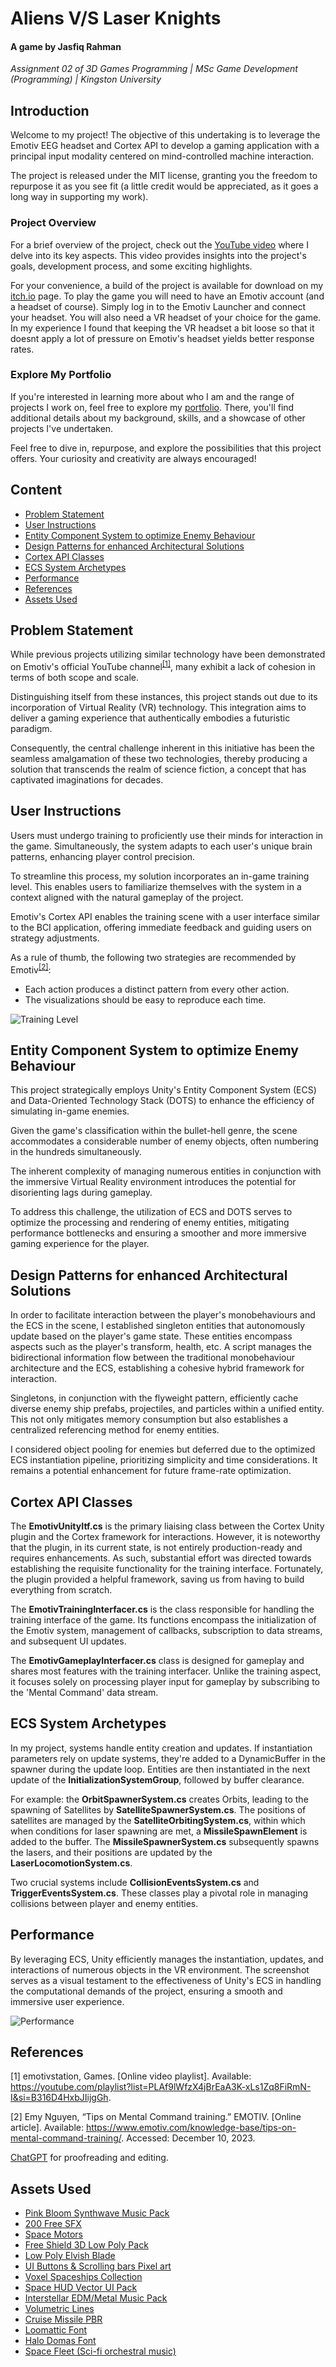# Aliens V/S Laser Knights
#### A game by Jasfiq Rahman
*Assignment 02 of 3D Games Programming | MSc Game Development (Programming) | Kingston University*

## Introduction
Welcome to my project! The objective of this undertaking is to leverage the Emotiv EEG headset and Cortex API to develop a gaming application with a principal input modality centered on mind-controlled machine interaction.

The project is released under the MIT license, granting you the freedom to repurpose it as you see fit (a little credit would be appreciated, as it goes a long way in supporting my work).

### Project Overview
For a brief overview of the project, check out the [YouTube video](https://youtu.be/HWJ2hlBIkfE) where I delve into its key aspects. This video provides insights into the project's goals, development process, and some exciting highlights.

For your convenience, a build of the project is available for download on my [itch.io](https://jasfreaq.itch.io/aliens-vs-laser-knights) page. To play the game you will need to have an Emotiv account (and a headset of course). Simply log in to the Emotiv Launcher and connect your headset. You will also need a VR headset of your choice for the game. In my experience I found that keeping the VR headset a bit loose so that it doesnt apply a lot of pressure on Emotiv's headset yields better response rates.

### Explore My Portfolio
If you're interested in learning more about who I am and the range of projects I work on, feel free to explore my [portfolio](https://jasfiq-rahman.com/). There, you'll find additional details about my background, skills, and a showcase of other projects I've undertaken.

Feel free to dive in, repurpose, and explore the possibilities that this project offers. Your curiosity and creativity are always encouraged!

## Content
- [Problem Statement](#problem-statement)
- [User Instructions](#user-instructions)
- [Entity Component System to optimize Enemy Behaviour](#entity-component-system-to-optimize-enemy-behaviour)
- [Design Patterns for enhanced Architectural Solutions](#design-patterns-for-enhanced-architectural-solutions)
- [Cortex API Classes](#cortex-api-classes)
- [ECS System Archetypes](#ecs-system-archetypes)
- [Performance](#performance)
- [References](#references)
- [Assets Used](#assets-used)

## Problem Statement
While previous projects utilizing similar technology have been demonstrated on Emotiv's official YouTube channel<sup>[[1]](#references)</sup>, many exhibit a lack of cohesion in terms of both scope and scale.

Distinguishing itself from these instances, this project stands out due to its incorporation of Virtual Reality (VR) technology. This integration aims to deliver a gaming experience that authentically embodies a futuristic paradigm.

Consequently, the central challenge inherent in this initiative has been the seamless amalgamation of these two technologies, thereby producing a solution that transcends the realm of science fiction, a concept that has captivated imaginations for decades.

## User Instructions
Users must undergo training to proficiently use their minds for interaction in the game. Simultaneously, the system adapts to each user's unique brain patterns, enhancing player control precision.

To streamline this process, my solution incorporates an in-game training level. This enables users to familiarize themselves with the system in a context aligned with the natural gameplay of the project. 

Emotiv's Cortex API enables the training scene with a user interface similar to the BCI application, offering immediate feedback and guiding users on strategy adjustments.

As a rule of thumb, the following two strategies are recommended by Emotiv<sup>[[2]](#references)</sup>:
- Each action produces a distinct pattern from every other action.
- The visualizations should be easy to reproduce each time.

![Training Level](./Image1.png)

## Entity Component System to optimize Enemy Behaviour
This project strategically employs Unity's Entity Component System (ECS) and Data-Oriented Technology Stack (DOTS) to enhance the efficiency of simulating in-game enemies.

Given the game's classification within the bullet-hell genre, the scene accommodates a considerable number of enemy objects, often numbering in the hundreds simultaneously.

The inherent complexity of managing numerous entities in conjunction with the immersive Virtual Reality environment introduces the potential for disorienting lags during gameplay.

To address this challenge, the utilization of ECS and DOTS serves to optimize the processing and rendering of enemy entities, mitigating performance bottlenecks and ensuring a smoother and more immersive gaming experience for the player.

## Design Patterns for enhanced Architectural Solutions
In order to facilitate interaction between the player's monobehaviours and the ECS in the scene, I established singleton entities that autonomously update based on the player's game state. These entities encompass aspects such as the player's transform, health, etc. A script manages the bidirectional information flow between the traditional monobehaviour architecture and the ECS, establishing a cohesive hybrid framework for interaction.

Singletons, in conjunction with the flyweight pattern, efficiently cache diverse enemy ship prefabs, projectiles, and particles within a unified entity. This not only mitigates memory consumption but also establishes a centralized referencing method for enemy entities.

I considered object pooling for enemies but deferred due to the optimized ECS instantiation pipeline, prioritizing simplicity and time considerations. It remains a potential enhancement for future frame-rate optimization.

## Cortex API Classes
The **EmotivUnityItf.cs** is the primary liaising class between the Cortex Unity plugin and the Cortex framework for interactions. However, it is noteworthy that the plugin, in its current state, is not entirely production-ready and requires enhancements. As such, substantial effort was directed towards establishing the requisite functionality for the training interface. Fortunately, the plugin provided a helpful framework, saving us from having to build everything from scratch.

The **EmotivTrainingInterfacer.cs** is the class responsible for handling the training interface of the game. Its functions encompass the initialization of the Emotiv system, management of callbacks, subscription to data streams, and subsequent UI updates.

The **EmotivGameplayInterfacer.cs** class is designed for gameplay and shares most features with the training interfacer. Unlike the training aspect, it focuses solely on processing player input for gameplay by subscribing to the 'Mental Command' data stream.

## ECS System Archetypes
In my project, systems handle entity creation and updates. If instantiation parameters rely on update systems, they're added to a DynamicBuffer in the spawner during the update loop. Entities are then instantiated in the next update of the **InitializationSystemGroup**, followed by buffer clearance.

For example: the **OrbitSpawnerSystem.cs** creates Orbits, leading to the spawning of Satellites by **SatelliteSpawnerSystem.cs**. The positions of satellites are managed by the **SatelliteOrbitingSystem.cs**, within which when conditions for laser spawning are met, a **MissileSpawnElement** is added to the buffer. The **MissileSpawnerSystem.cs** subsequently spawns the lasers, and their positions are updated by the **LaserLocomotionSystem.cs**.

Two crucial systems include **CollisionEventsSystem.cs** and **TriggerEventsSystem.cs**. These classes play a pivotal role in managing collisions between player and enemy entities.

## Performance
By leveraging ECS, Unity efficiently manages the instantiation, updates, and interactions of numerous objects in the VR environment. The screenshot serves as a visual testament to the effectiveness of Unity's ECS in handling the computational demands of the project, ensuring a smooth and immersive user experience.

![Performance](./Image2.png)

## References
[1] emotivstation, Games. [Online video playlist]. Available: https://youtube.com/playlist?list=PLAf9lWfzX4jBrEaA3K-xLs1Zq8FiRmN-I&si=B316D4HxbJIijgGh.

[2] Emy Nguyen, “Tips on Mental Command training.” EMOTIV. [Online article]. Available: https://www.emotiv.com/knowledge-base/tips-on-mental-command-training/. Accessed: December 10, 2023.

[ChatGPT](https://chat.openai.com/) for proofreading and editing.

## Assets Used
- [Pink Bloom Synthwave Music Pack](https://davidkbd.itch.io/pink-bloom-synthwave-music-pack)
- [200 Free SFX](https://kronbits.itch.io/freesfx)
- [Space Motors](https://lesound.itch.io/spacemotors)
- [Free Shield 3D Low Poly Pack](https://free-game-assets.itch.io/free-shield-3d-low-poly-models)
- [Low Poly Elvish Blade](https://t-allen-studios.itch.io/low-poly-elvish-blade)
- [UI Buttons & Scrolling bars Pixel art](https://gowldev.itch.io/ui-buttons-scrolling-bars-pixel-art)
- [Voxel Spaceships Collection](https://maxparata.itch.io/voxel-spaceships)
- [Space HUD Vector UI Pack](https://ilkaytobello.itch.io/space-hud-vector)
- [Interstellar EDM/Metal Music Pack](https://davidkbd.itch.io/interstellar-edm-metal-music-pack)
- [Volumetric Lines](https://assetstore.unity.com/packages/tools/particles-effects/volumetric-lines-29160)
- [Cruise Missile PBR](https://assetstore.unity.com/packages/3d/props/weapons/cruise-missile-pbr-153933)
- [Loomattic Font](https://www.fontspace.com/loomattic-font-f85245)
- [Halo Domas Font](https://www.fontspace.com/halo-domas-font-f85197)
- [Space Fleet (Sci-fi orchestral music)](https://pixabay.com/music/main-title-space-fleet-sci-fi-orchestral-music-166953/)